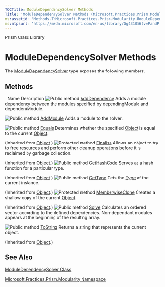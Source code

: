 ```yaml
---
TOCTitle: ModuleDependencySolver Methods
Title: 'ModuleDependencySolver Methods (Microsoft.Practices.Prism.Modularity)'
ms:assetid: 'Methods.T:Microsoft.Practices.Prism.Modularity.ModuleDependencySolver'
ms:mtpsurl: 'https://msdn.microsoft.com/en-us/library/Gg431056(v=PandP.50)'
---
```


Prism Class Library

# ModuleDependencySolver Methods

The [ModuleDependencySolver](https://msdn.microsoft.com/en-us/library/microsoft.practices.prism.modularity.moduledependencysolver(v=pandp.50)) type exposes the following members.

## Methods
 
Name
Description
![](https://msdn.microsoft.com/en-us/Gg431056.pubmethod(en-us,PandP.50).gif "Public method")
[AddDependency](https://msdn.microsoft.com/en-us/library/microsoft.practices.prism.modularity.moduledependencysolver.adddependency(v=pandp.50))
Adds a module dependency between the modules specified by dependingModule and dependentModule.

![](https://msdn.microsoft.com/en-us/Gg431056.pubmethod(en-us,PandP.50).gif "Public method")
[AddModule](https://msdn.microsoft.com/en-us/library/microsoft.practices.prism.modularity.moduledependencysolver.addmodule(v=pandp.50))
Adds a module to the solver.

![](https://msdn.microsoft.com/en-us/Gg431056.pubmethod(en-us,PandP.50).gif "Public method")
[Equals](http://msdn2.microsoft.com/en-us/library/bsc2ak47)
Determines whether the specified [Object](http://msdn2.microsoft.com/en-us/library/e5kfa45b) is equal to the current [Object](http://msdn2.microsoft.com/en-us/library/e5kfa45b).

(Inherited from [Object](http://msdn2.microsoft.com/en-us/library/e5kfa45b).)
![](https://msdn.microsoft.com/en-us/Gg431056.protmethod(en-us,PandP.50).gif "Protected method")
[Finalize](http://msdn2.microsoft.com/en-us/library/4k87zsw7)
Allows an object to try to free resources and perform other cleanup operations before it is reclaimed by garbage collection.

(Inherited from [Object](http://msdn2.microsoft.com/en-us/library/e5kfa45b).)
![](https://msdn.microsoft.com/en-us/Gg431056.pubmethod(en-us,PandP.50).gif "Public method")
[GetHashCode](http://msdn2.microsoft.com/en-us/library/zdee4b3y)
Serves as a hash function for a particular type.

(Inherited from [Object](http://msdn2.microsoft.com/en-us/library/e5kfa45b).)
![](https://msdn.microsoft.com/en-us/Gg431056.pubmethod(en-us,PandP.50).gif "Public method")
[GetType](http://msdn2.microsoft.com/en-us/library/dfwy45w9)
Gets the [Type](http://msdn2.microsoft.com/en-us/library/42892f65) of the current instance.

(Inherited from [Object](http://msdn2.microsoft.com/en-us/library/e5kfa45b).)
![](https://msdn.microsoft.com/en-us/Gg431056.protmethod(en-us,PandP.50).gif "Protected method")
[MemberwiseClone](http://msdn2.microsoft.com/en-us/library/57ctke0a)
Creates a shallow copy of the current [Object](http://msdn2.microsoft.com/en-us/library/e5kfa45b).

(Inherited from [Object](http://msdn2.microsoft.com/en-us/library/e5kfa45b).)
![](https://msdn.microsoft.com/en-us/Gg431056.pubmethod(en-us,PandP.50).gif "Public method")
[Solve](https://msdn.microsoft.com/en-us/library/microsoft.practices.prism.modularity.moduledependencysolver.solve(v=pandp.50))
Calculates an ordered vector according to the defined dependencies. Non-dependant modules appears at the beginning of the resulting array.

![](https://msdn.microsoft.com/en-us/Gg431056.pubmethod(en-us,PandP.50).gif "Public method")
[ToString](http://msdn2.microsoft.com/en-us/library/7bxwbwt2)
Returns a string that represents the current object.

(Inherited from [Object](http://msdn2.microsoft.com/en-us/library/e5kfa45b).)

## See Also

[ModuleDependencySolver Class](https://msdn.microsoft.com/en-us/library/microsoft.practices.prism.modularity.moduledependencysolver(v=pandp.50))

[Microsoft.Practices.Prism.Modularity Namespace](https://msdn.microsoft.com/en-us/library/microsoft.practices.prism.modularity(v=pandp.50))
